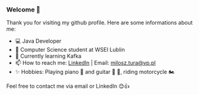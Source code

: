 ### Welcome :wave:

Thank you for visiting my github profile. Here are some informations about me:

- :computer: Java Developer
- 🔭 Computer Science student at WSEI Lublin
- 📕 Currently learning Kafka
- 📫 How to reach me: [LinkedIn](https://www.linkedin.com/in/miłosz-tura) | Email: milosz.tura@vp.pl
- ✨ Hobbies: Playing piano 🎹 and guitar 🎸 :musical_note:, riding motorcycle 🏍️

Feel free to contact me via email or LinkedIn :blush::+1:
